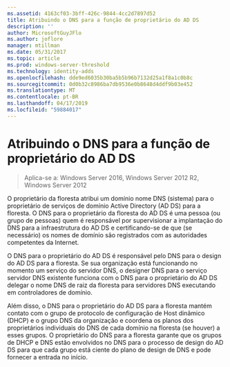```yaml
---
ms.assetid: 4163cf03-3bff-426c-9844-4cc2d7897d52
title: Atribuindo o DNS para a função de proprietário do AD DS
description: ''
author: MicrosoftGuyJFlo
ms.author: joflore
manager: mtillman
ms.date: 05/31/2017
ms.topic: article
ms.prod: windows-server-threshold
ms.technology: identity-adds
ms.openlocfilehash: dde9ed6035b30ba5b5b96b7132d25a1f8a1c0b8c
ms.sourcegitcommit: 0d0b32c8986ba7db9536e0b8648d4ddf9b03e452
ms.translationtype: MT
ms.contentlocale: pt-BR
ms.lasthandoff: 04/17/2019
ms.locfileid: "59884017"
---
```

# <a name="assigning-the-dns-for-ad-ds-owner-role"></a>Atribuindo o DNS para a função de proprietário do AD DS

>Aplica-se a: Windows Server 2016, Windows Server 2012 R2, Windows Server 2012

O proprietário da floresta atribui um domínio nome DNS (sistema) para o proprietário de serviços de domínio Active Directory (AD DS) para a floresta. O DNS para o proprietário da floresta do AD DS é uma pessoa (ou grupo de pessoas) quem é responsável por supervisionar a implantação do DNS para a infraestrutura do AD DS e certificando-se de que (se necessário) os nomes de domínio são registrados com as autoridades competentes da Internet.  
  
O DNS para o proprietário do AD DS é responsável pelo DNS para o design do AD DS para a floresta. Se sua organização está funcionando no momento um serviço do servidor DNS, o designer DNS para o serviço servidor DNS existente funciona com o DNS para o proprietário do AD DS delegar o nome DNS de raiz da floresta para servidores DNS executando em controladores de domínio.  
  
Além disso, o DNS para o proprietário do AD DS para a floresta mantém contato com o grupo de protocolo de configuração de Host dinâmico (DHCP) e o grupo DNS da organização e coordena os planos dos proprietários individuais do DNS de cada domínio na floresta (se houver) a esses grupos. O proprietário do DNS para a floresta garante que os grupos de DHCP e DNS estão envolvidos no DNS para o processo de design do AD DS para que cada grupo está ciente do plano de design de DNS e pode fornecer a entrada no início.  
  


